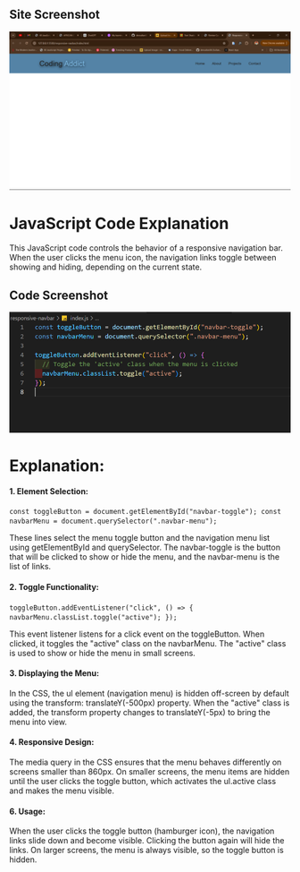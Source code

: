 ## Site Screenshot

![Site Screenshot](./Screenshot%202024-09-06%20205346.png)

# JavaScript Code Explanation

This JavaScript code controls the behavior of a responsive navigation bar. When the user clicks the menu icon, the navigation links toggle between showing and hiding, depending on the current state.

## Code Screenshot

![Code Screenshot](./Screenshot%202024-09-06%20205340.png)

# Explanation:

#### 1. Element Selection:

`const toggleButton = document.getElementById("navbar-toggle"); const navbarMenu = document.querySelector(".navbar-menu");`

These lines select the menu toggle button and the navigation menu list using getElementById and querySelector. The navbar-toggle is the button that will be clicked to show or hide the menu, and the navbar-menu is the list of links.

#### 2. Toggle Functionality:

`toggleButton.addEventListener("click", () => { navbarMenu.classList.toggle("active"); });`

This event listener listens for a click event on the toggleButton. When clicked, it toggles the "active" class on the navbarMenu. The "active" class is used to show or hide the menu in small screens.

#### 3. Displaying the Menu:

In the CSS, the ul element (navigation menu) is hidden off-screen by default using the transform: translateY(-500px) property. When the "active" class is added, the transform property changes to translateY(-5px) to bring the menu into view.

#### 4. Responsive Design:

The media query in the CSS ensures that the menu behaves differently on screens smaller than 860px. On smaller screens, the menu items are hidden until the user clicks the toggle button, which activates the ul.active class and makes the menu visible.

#### 6. Usage:

When the user clicks the toggle button (hamburger icon), the navigation links slide down and become visible. Clicking the button again will hide the links. On larger screens, the menu is always visible, so the toggle button is hidden.
